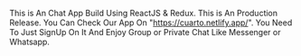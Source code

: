This is An Chat App Build Using ReactJS & Redux.
This is An Production Release.
You Can Check Our App On "https://cuarto.netlify.app/".
You Need To Just SignUp On It And Enjoy Group or Private Chat Like Messenger or Whatsapp.
